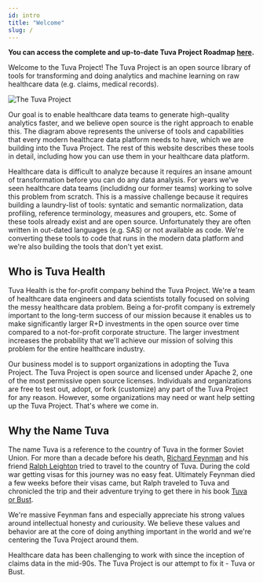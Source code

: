 ```yaml
---
id: intro
title: "Welcome"
slug: /
---
```


**You can access the complete and up-to-date Tuva Project Roadmap [here](https://tuvahealth.notion.site/The-Tuva-Project-Roadmap-aa4dfa56da2a48e99c5dfc98f604daca).**

Welcome to the Tuva Project!  The Tuva Project is an open source library of tools for transforming and doing analytics and machine learning on raw healthcare data (e.g. claims, medical records).  

![The Tuva Project](/img/the-tuva-project.jpg)

Our goal is to enable healthcare data teams to generate high-quality analytics faster, and we believe open source is the right approach to enable this.  The diagram above represents the universe of tools and capabilities that every modern healthcare data platform needs to have, which we are building into the Tuva Project.  The rest of this website describes these tools in detail, including how you can use them in your healthcare data platform.

Healthcare data is difficult to analyze because it requires an insane amount of transformation before you can do any data analysis.  For years we've seen healthcare data teams (includidng our former teams) working to solve this problem from scratch.  This is a massive challenge because it requires building a laundry-list of tools: syntatic and semantic normalization, data profiling, reference terminology, measures and groupers, etc.  Some of these tools already exist and are open source.  Unfortunately they are often written in out-dated languages (e.g. SAS) or not available as code.  We're converting these tools to code that runs in the modern data platform and we're also building the tools that don't yet exist.

## Who is Tuva Health

Tuva Health is the for-profit company behind the Tuva Project.  We're a team of healthcare data engineers and data scientists totally focused on solving the messy healthcare data problem.  Being a for-profit company is extremely important to the long-term success of our mission because it enables us to make significantly larger R+D investments in the open source over time compared to a not-for-profit corporate structure.  The larger investment increases the probability that we'll achieve our mission of solving this problem for the entire healthcare industry.

Our business model is to support organizations in adopting the Tuva Project.  The Tuva Project is open source and licensed under Apache 2, one of the most permissive open source licenses.  Individuals and organizations are free to test out, adopt, or fork (customize) any part of the Tuva Project for any reason.  However, some organizations may need or want help setting up the Tuva Project.  That's where we come in.

## Why the Name Tuva

The name Tuva is a reference to the country of Tuva in the former Soviet Union.  For more than a decade before his death, [Richard Feynman](https://en.wikipedia.org/wiki/Richard_Feynman) and his friend [Ralph Leighton](https://en.wikipedia.org/wiki/Ralph_Leighton) tried to travel to the country of Tuva.  During the cold war getting visas for this journey was no easy feat.  Ultimately Feynman died a few weeks before their visas came, but Ralph traveled to Tuva and chronicled the trip and their adventure trying to get there in his book [Tuva or Bust](https://www.amazon.com/Tuva-Bust-Richard-Feynmans-Journey/dp/0393320693).

We're massive Feynman fans and especially appreciate his strong values around intellectual honesty and curiousity.  We believe these values and behavior are at the core of doing anything important in the world and we're centering the Tuva Project around them.  

Healthcare data has been challenging to work with since the inception of claims data in the mid-90s.  The Tuva Project is our attempt to fix it - Tuva or Bust.
